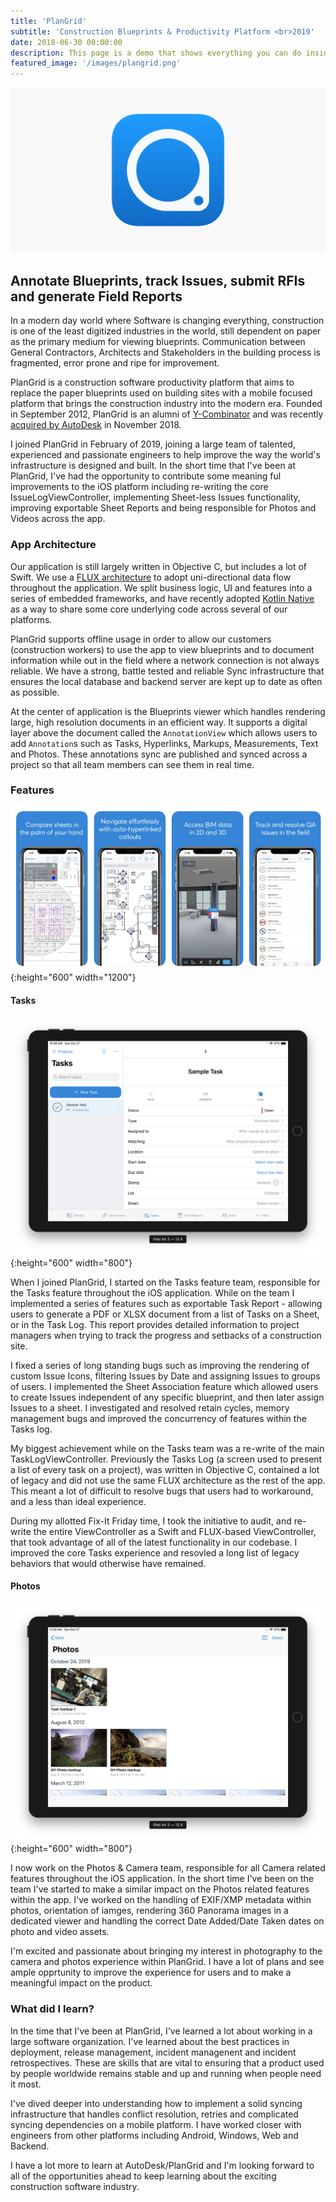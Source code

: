 ```yaml
---
title: 'PlanGrid'
subtitle: 'Construction Blueprints & Productivity Platform <br>2019'
date: 2018-06-30 00:00:00
description: This page is a demo that shows everything you can do inside portfolio and blog posts.
featured_image: '/images/plangrid.png'
---
```


![](/images/plangrid.png)

## Annotate Blueprints, track Issues, submit RFIs and generate Field Reports

In a modern day world where Software is changing everything, construction is one of the least digitized industries in the world, still dependent on paper as the primary medium for viewing blueprints. Communication between General Contractors, Architects and Stakeholders in the building process is fragmented, error prone and ripe for improvement.

PlanGrid is a construction software productivity platform that aims to replace the paper blueprints used on building sites with a mobile focused platform that brings the construction industry into the modern era. Founded in September 2012, PlanGrid is an alumni of [Y-Combinator](https://blog.ycombinator.com/founder-stories-tracy-young-of-plangrid-yc-w12/) and was recently [acquired by AutoDesk](https://blog.plangrid.com/2018/12/autodesk-closes-plangrid-acquisition/) in November 2018.

I joined PlanGrid in February of 2019, joining a large team of talented, experienced and passionate engineers to help improve the way the world's infrastructure is designed and built. In the short time that I've been at PlanGrid, I've had the opportunity to contribute some meaning ful improvements to the iOS platform including re-writing the core IssueLogViewController, implementing Sheet-less Issues functionality, improving exportable Sheet Reports and being responsible for Photos and Videos across the app.

### App Architecture

Our application is still largely written in Objective C, but includes a lot of Swift. We use a [FLUX architecture](http://blog.benjamin-encz.de/post/real-world-flux-ios/) to adopt uni-directional data flow throughout the application. We split business logic, UI and features into a series of embedded frameworks, and have recently adopted [Kotlin Native](https://github.com/JetBrains/kotlin-native) as a way to share some core underlying code across several of our platforms.

PlanGrid supports offline usage in order to allow our customers (construction workers) to use the app to view blueprints and to document information while out in the field where a network connection is not always reliable. We have a strong, battle tested and reliable Sync infrastructure that ensures the local database and backend server are kept up to date as often as possible.

At the center of application is the Blueprints viewer which handles rendering large, high resolution documents in an efficient way. It supports a digital layer above the document called the `AnnotationView` which allows users to add `Annotation`s such as Tasks, Hyperlinks, Markups, Measurements, Text and Photos. These annotations sync are published and synced across a project so that all team members can see them in real time.

### Features

![](/images/plangrid-features.png){:height="600" width="1200"}

#### Tasks

![](/images/plangrid-tasks.png){:height="600" width="800"}

When I joined PlanGrid, I started on the Tasks feature team, responsible for the Tasks feature throughout the iOS application. While on the team I implemented a series of features such as exportable Task Report - allowing users to generate a PDF or XLSX document from a list of Tasks on a Sheet, or in the Task Log. This report provides detailed information to project managers when trying to track the progress and setbacks of a construction site.

I fixed a series of long standing bugs such as improving the rendering of custom Issue Icons, filtering Issues by Date and assigning Issues to groups of users. I implemented the Sheet Association feature which allowed users to create Issues independent of any specific blueprint, and then later assign Issues to a sheet. I investigated and resolved retain cycles, memory management bugs and improved the concurrency of features within the Tasks log.

My biggest achievement while on the Tasks team was a re-write of the main TaskLogViewController. Previously the Tasks Log (a screen used to present a list of every task on a project), was written in Objective C, contained a lot of legacy and did not use the same FLUX architecture as the rest of the app. This meant a lot of difficult to resolve bugs that users had to workaround, and a less than ideal experience. 

During my allotted Fix-It Friday time, I took the initiative to audit, and re-write the entire ViewController as a Swift and FLUX-based ViewController, that took advantage of all of the latest functionality in our codebase. I improved the core Tasks experience and resovled a long list of legacy behaviors that would otherwise have remained.

#### Photos

![](/images/plangrid-photos.png){:height="600" width="800"}

I now work on the Photos & Camera team, responsible for all Camera related features throughout the iOS application. In the short time I've been on the team I've started to make a similar impact on the Photos related features within the app. I've worked on the handling of EXIF/XMP metadata within photos, orientation of iamges, rendering 360 Panorama images in a dedicated viewer and handling the correct Date Added/Date Taken dates on photo and video assets.

I'm excited and passionate about bringing my interest in photography to the camera and photos experience within PlanGrid. I have a lot of plans and see ample opprtunity to improve the experience for users and to make a meaningful impact on the product.

### What did I learn?

In the time that I've been at PlanGrid, I've learned a lot about working in a large software organization. I've learned about the best practices in deployment, release management, incident managenent and incident retrospectives. These are skills that are vital to ensuring that a product used by people worldwide remains stable and up and running when people need it most.

I've dived deeper into understanding how to implement a solid syncing infrastructure that handles conflict resolution, retries and complicated syncing dependencies on a mobile platform. I have worked closer with engineers from other platforms including Android, Windows, Web and Backend.

I have a lot more to learn at AutoDesk/PlanGrid and I'm looking forward to all of the opportunities ahead to keep learning about the exciting construction software industry.